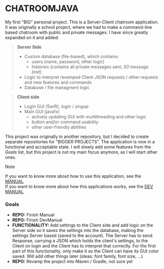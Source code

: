 # CHATROOMJAVA

My first "BIG" personal project. This is a Server-Client chatroom application. It was originally a school project, where we had to make a command-line based chatroom with public and private messages. I have since greatly expanded on it and added:

> **Server Side**
> - Custom database (file-based), which contains:
>     - users (name, password, other logic)
>     - histories (contains all private messages sent, *50 message limit*)
> - Logic to interpret revamped Client JSON requests / other requests and new features and commands
> - Database / file managment logic

> **Client side**
> - Login GUI (Swift), *login / singup*
> - Main GUI (javafx)
>     - actively updating GUI with multithreading and other logic
>     - button and/or command usability
>     - other user-friendly abilities

This project was originally in another repository, but I decided to create separate repositories for "BIGGER PROJECTS". The application is now in a functional and acceptable state. I will slowly add some features from the *Goals* list, but this project is not my main focus anymore, as I will start other ones.

> [!NOTE]
> If you want to know more about how to use this application, see the [MANUAL](Manual.md)\
> If you want to know more about how this applications works, see the [DEV MANUAL](DevManual.md)

### Goals

- **REPO:** Finish Manual
- **REPO:** Finish DevManual
- **FUNCTIONALITY:** Add settings to the Client side and add logic on the Server side so it saves the settings into the database, making the settings Server based (saved to the account). The Server has to send Response, carrying a JSON which holds the client's settings, to the Client on login and the Client has to interpret that correctly. For the first part of this functionality, only make it so the Client can have its GUI color saved. Will add other things later (ideas: font family, font size, ...)
- **REPO:** Revamp the project into Maven / Gradle, not sure yet